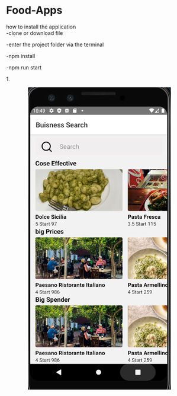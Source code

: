 # Food-Apps

how to install the application <br>
  -clone or download file <p>
  -enter the project folder via the terminal <p>
  -npm install <p>
  -npm run start
  

1.<p align="center"><img src="https://github.com/andihoerudin24/Food-Apps/blob/master/Capture.PNG"></p>

